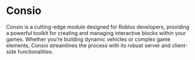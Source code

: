 # Consio
Consio is a cutting-edge module designed for Roblox developers, providing a powerful toolkit for creating and managing interactive blocks within your games. Whether you’re building dynamic vehicles or complex game elements, Consio streamlines the process with its robust server and client-side functionalities.
